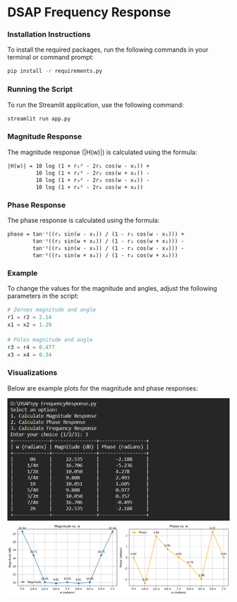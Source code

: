 # DSAP Frequency Response

### Installation Instructions

To install the required packages, run the following commands in your terminal or command prompt:

```bash
pip install -r requirements.py
```

### Running the Script

To run the Streamlit application, use the following command:

```bash
streamlit run app.py
```

### Magnitude Response

The magnitude response \(|H(w)|\) is calculated using the formula:

```plaintext
|H(w)| = 10 log (1 + r₁² - 2r₁ cos(w - x₁)) + 
         10 log (1 + r₂² - 2r₂ cos(w + x₂)) -
         10 log (1 + r₃² - 2r₃ cos(w - x₃)) - 
         10 log (1 + r₄² - 2r₄ cos(w + x₄))
```

### Phase Response

The phase response is calculated using the formula:

```plaintext
phase = tan⁻¹((r₁ sin(w - x₁)) / (1 - r₁ cos(w - x₁))) +
        tan⁻¹((r₂ sin(w + x₂)) / (1 - r₂ cos(w + x₂))) -
        tan⁻¹((r₃ sin(w - x₃)) / (1 - r₃ cos(w - x₃))) -
        tan⁻¹((r₄ sin(w + x₄)) / (1 - r₄ cos(w + x₄)))
```

### Example

To change the values for the magnitude and angles, adjust the following parameters in the script:

```python
# Zeroes magnitude and angle
r1 = r2 = 2.14
x1 = x2 = 1.29

# Poles magnitude and angle
r3 = r4 = 0.477
x3 = x4 = 0.34
```

### Visualizations

Below are example plots for the magnitude and phase responses:

<p align="center">
  <img src="image/screenshot1.png" alt="Magnitude Response" />
  <img src="image/screenshot2.png" alt="Phase Response" />
</p>

